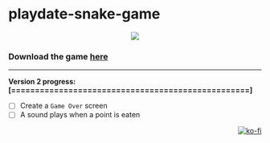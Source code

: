 # playdate-snake-game

<p align="center">
  <img src="https://i.imgur.com/uzDGwGw.png">
</p>

### Download the game [here](https://github.com/Mocchi-Mochi/playdate-snake-game/releases/tag/playdate-snake-v1)

---

**Version 2 progress: [==================================================]**

- [ ] Create a `Game Over` screen
- [ ] A sound plays when a point is eaten

<p align="right"><a href="https://ko-fi.com/K3K281ONV" target="_blank"><img src="https://ko-fi.com/img/githubbutton_sm.svg" alt="ko-fi"></a></p>
